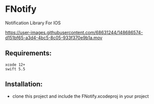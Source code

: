 # FNotify
Notification Library For IOS

https://user-images.githubusercontent.com/68631244/148686574-d151bf65-a3d4-4bc5-8c05-933f370e9b1a.mov


## Requirements:
```
xcode 12+
swift 5.5
```

## Installation:
- clone this project and include the FNotify.xcodeproj in your project

